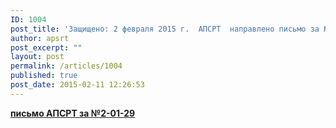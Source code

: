 ```yaml
---
ID: 1004
post_title: 'Защищено: 2 февраля 2015 г.  АПСРТ  направлено письмо за №2-01-29  организациям &#8212; членам с актуализированными рекомендациями по вопросам согласования добычи нерудных строительных  материалов'
author: apsrt
post_excerpt: ""
layout: post
permalink: /articles/1004
published: true
post_date: 2015-02-11 12:26:53
---
```

<strong><a href="http://www.apsrt.ru/wp-content/uploads/2015/02/письмо-АПСРТ-за-№2-01-29-.rtf">письмо АПСРТ за №2-01-29</a></strong>